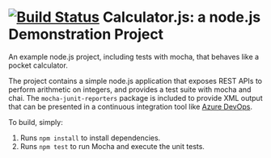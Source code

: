 [![Build Status](https://dev.azure.com/adojourney/Integrating%20External%20Source%20Control%20with%20Azure%20Pipelines/_apis/build/status%2F6unj.calculator?branchName=master)](https://dev.azure.com/adojourney/Integrating%20External%20Source%20Control%20with%20Azure%20Pipelines/_build/latest?definitionId=8&branchName=master)
Calculator.js: a node.js Demonstration Project
==============================================
An example node.js project, including tests with mocha, that behaves like
a pocket calculator.

The project contains a simple node.js application that exposes REST APIs
to perform arithmetic on integers, and provides a test suite with mocha
and chai.  The `mocha-junit-reporters` package is included to provide XML
output that can be presented in a continuous integration tool like
[Azure DevOps](https://azure.com/devops).

To build, simply:

1. Runs `npm install` to install dependencies.
2. Runs `npm test` to run Mocha and execute the unit tests.

